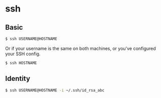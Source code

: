 # ssh


## Basic

```sh
$ ssh USERNAME@HOSTNAME
```

Or if your username is the same on both machines, or you've configured your SSH config.
  
```sh
$ ssh HOSTNAME
```


## Identity
  
```sh
$ ssh USERNAME@HOSTNAME -i ~/.ssh/id_rsa_abc
```
